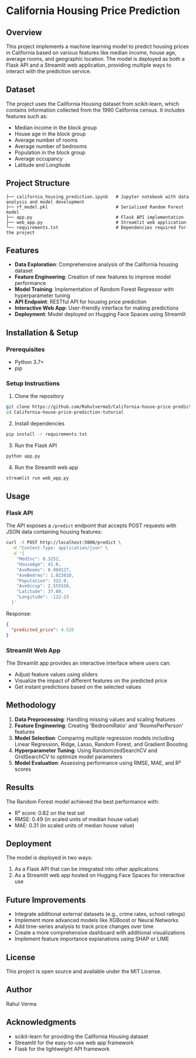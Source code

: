 # California Housing Price Prediction

## Overview

This project implements a machine learning model to predict housing prices in California based on various features like median income, house age, average rooms, and geographic location. The model is deployed as both a Flask API and a Streamlit web application, providing multiple ways to interact with the prediction service.

## Dataset

The project uses the California Housing dataset from scikit-learn, which contains information collected from the 1990 California census. It includes features such as:

- Median income in the block group
- House age in the block group
- Average number of rooms
- Average number of bedrooms
- Population in the block group
- Average occupancy
- Latitude and Longitude


## Project Structure

```
├── california_housing_prediction.ipynb   # Jupyter notebook with data analysis and model development
├── rf_model.pkl                          # Serialized Random Forest model
├── app.py                                # Flask API implementation
├── web_app.py                            # Streamlit web application
└── requirements.txt                      # Dependencies required for the project
```


## Features

- **Data Exploration**: Comprehensive analysis of the California housing dataset
- **Feature Engineering**: Creation of new features to improve model performance
- **Model Training**: Implementation of Random Forest Regressor with hyperparameter tuning
- **API Endpoint**: RESTful API for housing price prediction
- **Interactive Web App**: User-friendly interface for making predictions
- **Deployment**: Model deployed on Hugging Face Spaces using Streamlit


## Installation \& Setup

### Prerequisites

- Python 3.7+
- pip


### Setup Instructions

1. Clone the repository
```bash
git clone https://github.com/Rahulverma5/California-house-price-prediction-tutorial.git
cd California-house-price-prediction-tutorial
```

2. Install dependencies
```bash
pip install -r requirements.txt
```

3. Run the Flask API
```bash
python app.py
```

4. Run the Streamlit web app
```bash
streamlit run web_app.py
```


## Usage

### Flask API

The API exposes a `/predict` endpoint that accepts POST requests with JSON data containing housing features:

```bash
curl -X POST http://localhost:5000/predict \
  -H "Content-Type: application/json" \
  -d '{
    "MedInc": 8.3252,
    "HouseAge": 41.0,
    "AveRooms": 6.984127,
    "AveBedrms": 1.023810,
    "Population": 322.0,
    "AveOccup": 2.555556,
    "Latitude": 37.88,
    "Longitude": -122.23
  }'
```

Response:

```json
{
  "predicted_price": 4.526
}
```


### Streamlit Web App

The Streamlit app provides an interactive interface where users can:

- Adjust feature values using sliders
- Visualize the impact of different features on the predicted price
- Get instant predictions based on the selected values


## Methodology

1. **Data Preprocessing**: Handling missing values and scaling features
2. **Feature Engineering**: Creating 'BedroomRatio' and 'RoomsPerPerson' features
3. **Model Selection**: Comparing multiple regression models including Linear Regression, Ridge, Lasso, Random Forest, and Gradient Boosting
4. **Hyperparameter Tuning**: Using RandomizedSearchCV and GridSearchCV to optimize model parameters
5. **Model Evaluation**: Assessing performance using RMSE, MAE, and R² scores

## Results

The Random Forest model achieved the best performance with:

- R² score: 0.82 on the test set
- RMSE: 0.49 (in scaled units of median house value)
- MAE: 0.31 (in scaled units of median house value)


## Deployment

The model is deployed in two ways:

1. As a Flask API that can be integrated into other applications
2. As a Streamlit web app hosted on Hugging Face Spaces for interactive use

## Future Improvements

- Integrate additional external datasets (e.g., crime rates, school ratings)
- Implement more advanced models like XGBoost or Neural Networks
- Add time-series analysis to track price changes over time
- Create a more comprehensive dashboard with additional visualizations
- Implement feature importance explanations using SHAP or LIME


## License

This project is open source and available under the MIT License.

## Author

Rahul Verma

## Acknowledgments

- scikit-learn for providing the California Housing dataset
- Streamlit for the easy-to-use web app framework
- Flask for the lightweight API framework

